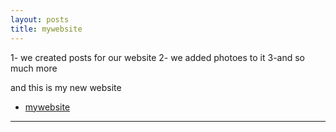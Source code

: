 ```yaml
---
layout: posts
title: mywebsite
---
```

1- we created posts for our website
2- we added photoes to it
3-and so much more


and this is my new website
* [mywebsite](https://saeedshahib.github.io/course_template/)
---
